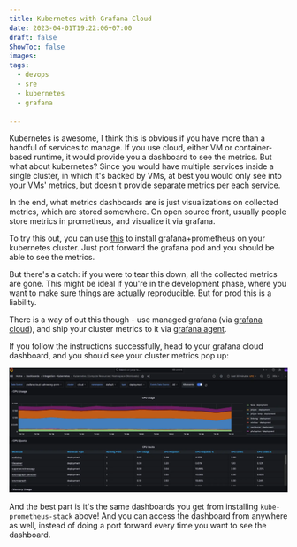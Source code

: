 ```yaml
---
title: Kubernetes with Grafana Cloud
date: 2023-04-01T19:22:06+07:00
draft: false
ShowToc: false
images:
tags:
  - devops
  - sre
  - kubernetes
  - grafana

---
```


Kubernetes is awesome, I think this is obvious if you have more than a handful of services to manage. If you use cloud, either VM or container-based runtime, it would provide you a dashboard to see the metrics. But what about kubernetes? Since you would have multiple services inside a single cluster, in which it's backed by VMs, at best you would only see into your VMs' metrics, but doesn't provide separate metrics per each service.

In the end, what metrics dashboards are is just visualizations on collected metrics, which are stored somewhere. On open source front, usually people store metrics in prometheus, and visualize it via grafana.

To try this out, you can use [this](https://artifacthub.io/packages/helm/prometheus-community/kube-prometheus-stack) to install grafana+prometheus on your kubernetes cluster. Just port forward the grafana pod and you should be able to see the metrics.

But there's a catch: if you were to tear this down, all the collected metrics are gone. This might be ideal if you're in the development phase, where you want to make sure things are actually reproducible. But for prod this is a liability.

There is a way of out this though - use managed grafana (via [grafana cloud](https://grafana.com/)), and ship your cluster metrics to it via [grafana agent](https://grafana.com/docs/grafana-cloud/kubernetes-monitoring/configuration/config-k8s-agent-guide/).

If you follow the instructions successfully, head to your grafana cloud dashboard, and you should see your cluster metrics pop up:

![picture 1](images/89ab6ea8ef3397a80470c0e75dcd5e3f3885b6e124c0d68a44dce806f082c7be.webp)

And the best part is it's the same dashboards you get from installing `kube-prometheus-stack` above! And you can access the dashboard from anywhere as well, instead of doing a port forward every time you want to see the dashboard.
